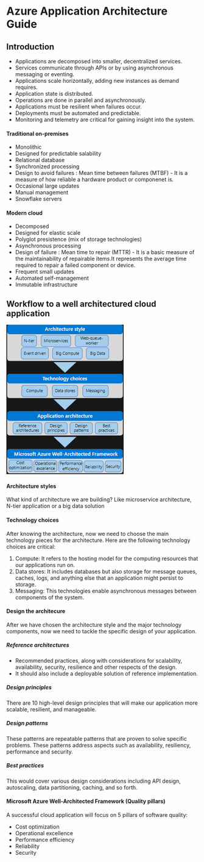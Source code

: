 # Azure Application Architecture Guide

## Introduction
- Applications are decomposed into smaller, decentralized services.
- Services communicate through APIs or by using asynchronous messaging or eventing.
- Applications scale horizontally, adding new instances as demand requires.
- Application state is distributed.
- Operations are done in parallel and asynchronously.
- Applications must be resilient when failures occur.
- Deployments must be automated and predictable.
- Monitoring and telemetry are critical for gaining insight into the system.

#### Traditional on-premises
- Monolithic
- Designed for predictable salability
- Relational database
- Synchronized processing
- Design to avoid failures : Mean time between failures (MTBF) - It is a measure of how reliable a hardware product or componenet is.
- Occasional large updates
- Manual management
- Snowflake servers

#### Modern cloud
- Decomposed
- Designed for elastic scale
- Polyglot presistence (mix of storage technologies)
- Asynchronous processing
- Design of failure : Mean time to repair (MTTR) - It is a basic measure of the maintainability of repairable items.It represents the average time required to repair a failed component or device.
- Frequent small updates
- Automated self-management
- Immutable infrastructure

## Workflow to a well architectured cloud application
![](images/workflow_well_architectured_cloud_application.png)

#### Architecture styles
What kind of architecture we are building? Like microservice architecture, N-tier application or a big data solution

#### Technology choices
After knowing the architecture, now we need to choose the main technology pieces for the architecture.
Here are the following technology choices are critical:
  1. Compute: It refers to the hosting model for the computing resources that our applications run on.
  2. Data stores: It includes databases but also storage for message queues, caches, logs, and anything else that an application might persist to storage.
  3. Messaging: This technologies enable asynchronous messages between components of the system.

#### Design the architecure
After we have chosen the architecture style and the major technology components, now we need to tackle the specific design of your application.

##### Reference architectures
- Recommended practices, along with considerations for scalability, availability, security, resilience and other respects of the design.
- It should also include a deployable solution of reference implementation.

##### Design principles
There are 10 high-level design principles that will make our application more scalable, resilient, and manageable.

##### Design patterns
These patterns are repeatable patterns that are proven to solve specific problems. These patterns address aspects such as availability, resiliency, performance and security.

##### Best practices
This would cover various design considerations including API design, autoscaling, data partitioning, caching, and so forth.

#### Microsoft Azure Well-Architected Framework (Quality pillars)
A successful cloud application will focus on 5 pillars of software quality:
  - Cost optimization
  - Operational excellence
  - Performance efficiency
  - Reliability
  - Security
